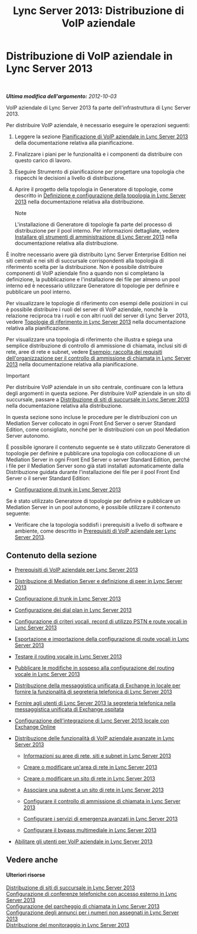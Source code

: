 ﻿---
title: 'Lync Server 2013: Distribuzione di VoIP aziendale'
TOCTitle: Distribuzione di VoIP aziendale
ms:assetid: b5b593a6-ac30-461c-8c8c-0041e2c9ab04
ms:mtpsurl: https://technet.microsoft.com/it-it/library/Gg412876(v=OCS.15)
ms:contentKeyID: 49301729
ms.date: 08/24/2015
mtps_version: v=OCS.15
ms.translationtype: HT
---

# Distribuzione di VoIP aziendale in Lync Server 2013

 

_**Ultima modifica dell'argomento:** 2012-10-03_

VoIP aziendale di Lync Server 2013 fa parte dell'infrastruttura di Lync Server 2013.

Per distribuire VoIP aziendale, è necessario eseguire le operazioni seguenti:

1.  Leggere la sezione [Pianificazione di VoIP aziendale in Lync Server 2013](lync-server-2013-planning-for-enterprise-voice.md) della documentazione relativa alla pianificazione.

2.  Finalizzare i piani per le funzionalità e i componenti da distribuire con questo carico di lavoro.

3.  Eseguire Strumento di pianificazione per progettare una topologia che rispecchi le decisioni a livello di distribuzione.

4.  Aprire il progetto della topologia in Generatore di topologie, come descritto in [Definizione e configurazione della topologia in Lync Server 2013](lync-server-2013-defining-and-configuring-the-topology.md) nella documentazione relativa alla distribuzione.
    

    > [!NOTE]
    > L'installazione di Generatore di topologie fa parte del processo di distribuzione per il pool interno. Per informazioni dettagliate, vedere <A href="lync-server-2013-install-lync-server-administrative-tools.md">Installare gli strumenti di amministrazione di Lync Server 2013</A> nella documentazione relativa alla distribuzione.



È inoltre necessario avere già distribuito Lync Server Enterprise Edition nei siti centrali e nei siti di succursale corrispondenti alla topologia di riferimento scelta per la distribuzione. Non è possibile distribuire componenti di VoIP aziendale fino a quando non si completano la definizione, la pubblicazione e l'installazione dei file per almeno un pool interno ed è necessario utilizzare Generatore di topologie per definire e pubblicare un pool interno.

Per visualizzare le topologie di riferimento con esempi delle posizioni in cui è possibile distribuire i ruoli del server di VoIP aziendale, nonché la relazione reciproca tra i ruoli e con altri ruoli del server di Lync Server 2013, vedere [Topologie di riferimento in Lync Server 2013](lync-server-2013-reference-topologies.md) nella documentazione relativa alla pianificazione.

Per visualizzare una topologia di riferimento che illustra e spiega una semplice distribuzione di controllo di ammissione di chiamata, inclusi siti di rete, aree di rete e subnet, vedere [Esempio: raccolta dei requisiti dell'organizzazione per il controllo di ammissione di chiamata in Lync Server 2013](lync-server-2013-example-of-gathering-your-requirements-for-call-admission-control.md) nella documentazione relativa alla pianificazione.

> [!important]  
> Per distribuire VoIP aziendale in un sito centrale, continuare con la lettura degli argomenti in questa sezione. Per distribuire VoIP aziendale in un sito di succursale, passare a <a href="lync-server-2013-deploying-branch-sites.md">Distribuzione di siti di succursale in Lync Server 2013</a> nella documentazione relativa alla distribuzione.

In questa sezione sono incluse le procedure per le distribuzioni con un Mediation Server collocato in ogni Front End Server o server Standard Edition, come consigliato, nonché per le distribuzioni con un pool Mediation Server autonomo.

È possibile ignorare il contenuto seguente se è stato utilizzato Generatore di topologie per definire e pubblicare una topologia con collocazione di un Mediation Server in ogni Front End Server o server Standard Edition, perché i file per il Mediation Server sono già stati installati automaticamente dalla Distribuzione guidata durante l'installazione dei file per il pool Front End Server o il server Standard Edition:

  - [Configurazione di trunk in Lync Server 2013](lync-server-2013-configuring-trunks.md)

Se è stato utilizzato Generatore di topologie per definire e pubblicare un Mediation Server in un pool autonomo, è possibile utilizzare il contenuto seguente:

  - Verificare che la topologia soddisfi i prerequisiti a livello di software e ambiente, come descritto in [Prerequisiti di VoIP aziendale per Lync Server 2013](lync-server-2013-enterprise-voice-prerequisites.md).

## Contenuto della sezione

  -   
    [Prerequisiti di VoIP aziendale per Lync Server 2013](lync-server-2013-enterprise-voice-prerequisites.md)

  -   
    [Distribuzione di Mediation Server e definizione di peer in Lync Server 2013](lync-server-2013-deploying-mediation-servers-and-defining-peers.md)

  -   
    [Configurazione di trunk in Lync Server 2013](lync-server-2013-configuring-trunks.md)

  -   
    [Configurazione dei dial plan in Lync Server 2013](lync-server-2013-configuring-dial-plans.md)

  -   
    [Configurazione di criteri vocali, record di utilizzo PSTN e route vocali in Lync Server 2013](lync-server-2013-configuring-voice-policies-pstn-usage-records-and-voice-routes.md)

  -   
    [Esportazione e importazione della configurazione di route vocali in Lync Server 2013](lync-server-2013-exporting-and-importing-voice-routing-configuration.md)

  -   
    [Testare il routing vocale in Lync Server 2013](lync-server-2013-test-voice-routing.md)

  -   
    [Pubblicare le modifiche in sospeso alla configurazione del routing vocale in Lync Server 2013](lync-server-2013-publish-pending-changes-to-the-voice-routing-configuration.md)

  -   
    [Distribuzione della messaggistica unificata di Exchange in locale per fornire la funzionalità di segreteria telefonica di Lync Server 2013](lync-server-2013-deploying-on-premises-exchange-um-to-provide-lync-server-2013-voice-mail.md)

  -   
    [Fornire agli utenti di Lync Server 2013 la segreteria telefonica nella messaggistica unificata di Exchange ospitata](lync-server-2013-providing-lync-server-users-voice-mail-on-hosted-exchange-um.md)

  -   
    [Configurazione dell'integrazione di Lync Server 2013 locale con Exchange Online](lync-server-2013-configuring-on-premises-lync-server-integration-with-exchange-online.md)

  -   
    [Distribuzione delle funzionalità di VoIP aziendale avanzate in Lync Server 2013](lync-server-2013-deploying-advanced-enterprise-voice-features.md)
    
      - [Informazioni su aree di rete, siti e subnet in Lync Server 2013](lync-server-2013-about-network-regions-sites-and-subnets.md)
    
      - [Creare o modificare un'area di rete in Lync Server 2013](lync-server-2013-create-or-modify-a-network-region.md)
    
      - [Creare o modificare un sito di rete in Lync Server 2013](lync-server-2013-create-or-modify-a-network-site.md)
    
      - [Associare una subnet a un sito di rete in Lync Server 2013](lync-server-2013-associate-a-subnet-with-a-network-site.md)
    
      - [Configurare il controllo di ammissione di chiamata in Lync Server 2013](lync-server-2013-configure-call-admission-control.md)
    
      - [Configurare i servizi di emergenza avanzati in Lync Server 2013](lync-server-2013-configure-enhanced-9-1-1.md)
    
      - [Configurare il bypass multimediale in Lync Server 2013](lync-server-2013-configure-media-bypass.md)

  -   
    [Abilitare gli utenti per VoIP aziendale in Lync Server 2013](lync-server-2013-enable-users-for-enterprise-voice.md)

## Vedere anche

#### Ulteriori risorse

[Distribuzione di siti di succursale in Lync Server 2013](lync-server-2013-deploying-branch-sites.md)  
[Configurazione di conferenze telefoniche con accesso esterno in Lync Server 2013](lync-server-2013-configuring-dial-in-conferencing.md)  
[Configurazione del parcheggio di chiamata in Lync Server 2013](lync-server-2013-configuring-call-park.md)  
[Configurazione degli annunci per i numeri non assegnati in Lync Server 2013](lync-server-2013-configuring-announcements-for-unassigned-numbers.md)  
[Distribuzione del monitoraggio in Lync Server 2013](lync-server-2013-deploying-monitoring.md)

